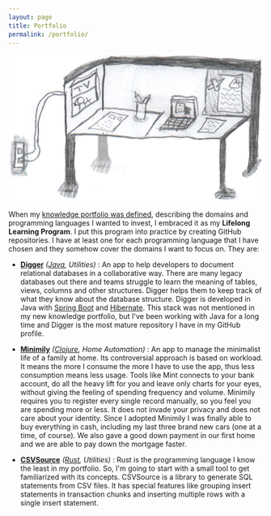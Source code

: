 ```yaml
---
layout: page
title: Portfolio
permalink: /portfolio/
---
```


![Desk](/images/pages/desk.png)

When my [knowledge portfolio was defined](/2021/12/knowledge-portfolio.html), describing the domains and programming languages I wanted to invest, I embraced it as my **Lifelong Learning Program**. I put this program into practice by creating GitHub repositories. I have at least one for each programming language that I have chosen and they somehow cover the domains I want to focus on. They are:

- **[Digger](https://github.com/htmfilho/digger)** _([Java](https://openjdk.java.net), Utilities)_ : An app to help developers to document relational databases in a collaborative way. There are many legacy databases out there and teams struggle to learn the meaning of tables, views, columns and other structures. Digger helps them to keep track of what they know about the database structure. Digger is developed in Java with [Spring Boot](https://spring.io/projects/spring-boot) and [Hibernate](https://hibernate.org). This stack was not mentioned in my new knowledge portfolio, but I've been working with Java for a long time and Digger is the most mature repository I have in my GitHub profile.

- **[Minimily](https://github.com/htmfilho/minimily)** _([Clojure](https://clojure.org), Home Automation)_ : An app to manage the minimalist life of a family at home. Its controversial approach is based on workload. It means the more I consume the more I have to use the app, thus less consumption means less usage. Tools like Mint connects to your bank account, do all the heavy lift for you and leave only charts for your eyes, without giving the feeling of spending frequency and volume. Minimily requires you to register every single record manually, so you feel you are spending more or less. It does not invade your privacy and does not care about your identity. Since I adopted Minimily I was finally able to buy everything in cash, including my last three brand new cars (one at a time, of course). We also gave a good down payment in our first home and we are able to pay down the mortgage faster.

- **[CSVSource](https://github.com/htmfilho/csvsource)** _([Rust](https://www.rust-lang.org), Utilities)_ : Rust is the programming language I know the least in my portfolio. So, I'm going to start with a small tool to get familiarized with its concepts. CSVSource is a library to generate SQL statements from CSV files. It has special features like grouping insert statements in transaction chunks and inserting multiple rows with a single insert statement.